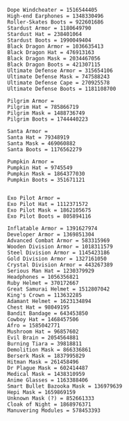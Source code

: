 	Dope Windcheater = 1516544405
	High-end Earphones = 1348330496
	Roller-Skates Boots = 922601686
	Stardust Armor = 1180649790
	Stardust Hat = 238401064
	Stardust Boots = 1990049404
	Black Dragon Armor = 1036635413
	Black Dragon Hat = 476913163
	Black Dragon Mask = 2034467056
	Black Dragon Boots = 421307115
	Ultimate Defense Armor = 315654106
	Ultimate Defense Mask = 747588243
	Ultimate Defense Cape = 270925578
	Ultimate Defense Boots = 1181108700
	
	Pilgrim Armor =
	Pilgrim Hat = 785866719
	Pilgrim Mask = 1488736749
	Pilgrim Boots = 1744440223
	
	Santa Armor =
	Santa Hat = 79348919
	Santa Mask = 469060882
	Santa Boots = 1176562279
	
	Pumpkin Armor =
	Pumpkin Hat = 9745549
	Pumpkin Mask = 1864377030
	Pumpkin Boots = 351671121
	
	
	Exo Pilot Armor =
	Exo Pilot Hat = 1112371572
	Exo Pilot Mask = 1862105675
	Exo Pilot Boots = 805894116
	
	Inflatable Armor = 1391627974
	Developer Armor = 1369851304
	Advanced Combat Armor = 583315969
	Wooden Division Armor = 1018311579
	Steel Division Armor = 1145423186
	Gold Division Armor = 1327161050
	Crystal Division Armor = 443267389
	Serious Man Hat = 1230379929
	Headphones = 1056356821
	Ruby Helmet = 370172667
	Great Samurai Helmet = 1512807042
	King's Crown = 113632285
	Adamant Helmet = 1623134894
	Chest Hat = 98049195
	Bandit Bandage = 643453850
	Cowboy Hat = 1468457506
	Afro = 1585042771
	Mushroom Hat = 96857602
	Evil Brain = 2054564881
	Burning Tiara = 39818811
	Demolition Mask = 866336861
	Berserk Mask = 1837995829
	Hitman Mask = 261458496
	Dr Plague Mask = 602414487
	Medical Mask = 1438310959
	Anime Glasses = 1163388406
	Smart Bullet Bazooka Mask = 136979639
	Hepi Mask = 1659869159
	Unknown Mask (?) = 852661333
	Cloak of Night = 1868976371
	Manuvering Modules = 578453393